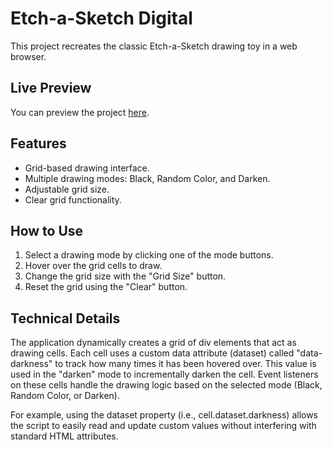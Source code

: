 # Etch-a-Sketch Digital

This project recreates the classic Etch-a-Sketch drawing toy in a web browser.

## Live Preview

You can preview the project [here](https://rcasado.me/the-odin-project/introduction/etch-a-sketch/).

## Features
- Grid-based drawing interface.
- Multiple drawing modes: Black, Random Color, and Darken.
- Adjustable grid size.
- Clear grid functionality.

## How to Use
1. Select a drawing mode by clicking one of the mode buttons.
2. Hover over the grid cells to draw.
3. Change the grid size with the "Grid Size" button.
4. Reset the grid using the "Clear" button.

## Technical Details
The application dynamically creates a grid of div elements that act as drawing cells. Each cell uses a custom data attribute (dataset) called "data-darkness" to track how many times it has been hovered over. This value is used in the "darken" mode to incrementally darken the cell. Event listeners on these cells handle the drawing logic based on the selected mode (Black, Random Color, or Darken).

For example, using the dataset property (i.e., cell.dataset.darkness) allows the script to easily read and update custom values without interfering with standard HTML attributes.
